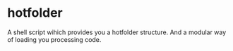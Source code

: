 # hotfolder
A shell script wihich provides you a hotfolder structure. And a modular way of loading you processing code.
